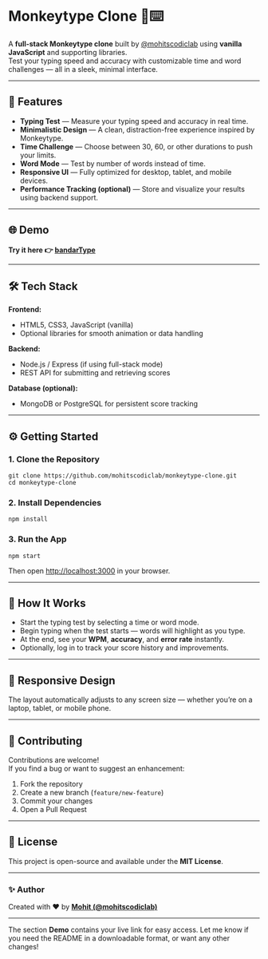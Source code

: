 # Monkeytype Clone 🧠⌨️

A **full-stack Monkeytype clone** built by [@mohitscodiclab](https://github.com/mohitscodiclab) using **vanilla JavaScript** and supporting libraries.  
Test your typing speed and accuracy with customizable time and word challenges — all in a sleek, minimal interface.

---

## 🚀 Features

- **Typing Test** — Measure your typing speed and accuracy in real time.  
- **Minimalistic Design** — A clean, distraction-free experience inspired by Monkeytype.  
- **Time Challenge** — Choose between 30, 60, or other durations to push your limits.  
- **Word Mode** — Test by number of words instead of time.  
- **Responsive UI** — Fully optimized for desktop, tablet, and mobile devices.  
- **Performance Tracking (optional)** — Store and visualize your results using backend support.

---

## 🌐 Demo

**Try it here 👉 [bandarType](https://mohitscodiclab.github.io/bandarType/)**

---

## 🛠️ Tech Stack

**Frontend:**
- HTML5, CSS3, JavaScript (vanilla)
- Optional libraries for smooth animation or data handling

**Backend:**
- Node.js / Express (if using full-stack mode)
- REST API for submitting and retrieving scores

**Database (optional):**
- MongoDB or PostgreSQL for persistent score tracking

---

## ⚙️ Getting Started

### 1. Clone the Repository

```
git clone https://github.com/mohitscodiclab/monkeytype-clone.git
cd monkeytype-clone
```

### 2. Install Dependencies

```
npm install
```

### 3. Run the App

```
npm start
```

Then open [http://localhost:3000](http://localhost:3000) in your browser.

---

## 🧩 How It Works

- Start the typing test by selecting a time or word mode.
- Begin typing when the test starts — words will highlight as you type.
- At the end, see your **WPM**, **accuracy**, and **error rate** instantly.
- Optionally, log in to track your score history and improvements.

---

## 📱 Responsive Design

The layout automatically adjusts to any screen size — whether you’re on a laptop, tablet, or mobile phone.

---

## 🤝 Contributing

Contributions are welcome!  
If you find a bug or want to suggest an enhancement:

1. Fork the repository  
2. Create a new branch (`feature/new-feature`)  
3. Commit your changes  
4. Open a Pull Request  

---

## 📄 License

This project is open-source and available under the **MIT License**.

---

### ✨ Author

Created with ❤️ by [**Mohit (@mohitscodiclab)**](https://github.com/mohitscodiclab)

***

The section **Demo** contains your live link for easy access. Let me know if you need the README in a downloadable format, or want any other changes!
